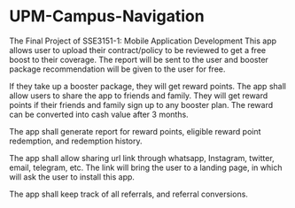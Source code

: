 # UPM-Campus-Navigation
The Final Project of SSE3151-1: Mobile Application Development
This app allows user to upload their contract/policy to be reviewed to get a free boost to their coverage. The report will be sent to the user and booster package recommendation will be given to the user for free. 

If they take up a booster package, they will get reward points. The app shall allow users to share the app to friends and family. They will get reward points if their friends and family sign up to any booster plan. The reward can be converted into cash value after 3 months. 

The app shall generate report for reward points, eligible reward point redemption, and redemption history. 

The app shall allow sharing url link through whatsapp, Instagram, twitter, email, telegram, etc. The link will bring the user to a landing page, in which will ask the user to install this app.

The app shall keep track of all referrals, and referral conversions. 
